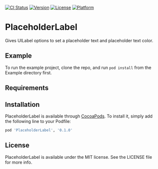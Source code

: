 [![CI Status](http://img.shields.io/travis/chiahan1123/PlaceholderLabel.svg?style=flat)](https://travis-ci.org/chiahan1123/PlaceholderLabel)
[![Version](https://img.shields.io/cocoapods/v/PlaceholderLabel.svg?style=flat)](http://cocoapods.org/pods/PlaceholderLabel)
[![License](https://img.shields.io/cocoapods/l/PlaceholderLabel.svg?style=flat)](http://cocoapods.org/pods/PlaceholderLabel)
[![Platform](https://img.shields.io/cocoapods/p/PlaceholderLabel.svg?style=flat)](http://cocoapods.org/pods/PlaceholderLabel)

# PlaceholderLabel

Gives UILabel options to set a placeholder text and placeholder text color.

## Example

To run the example project, clone the repo, and run `pod install` from the Example directory first.

## Requirements

## Installation

PlaceholderLabel is available through [CocoaPods](http://cocoapods.org). To install
it, simply add the following line to your Podfile:

```ruby
pod 'PlaceholderLabel', '0.1.0'
```

## License

PlaceholderLabel is available under the MIT license. See the LICENSE file for more info.
